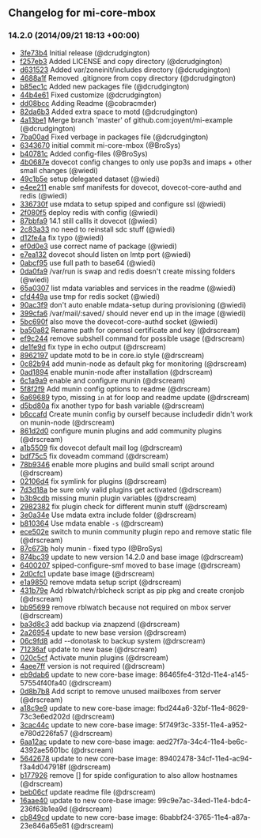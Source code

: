 ## Changelog for mi-core-mbox

### 14.2.0 (2014/09/21 18:13 +00:00)

- [3fe73b4](https://github.com/skylime/mi-core-mbox/commit/3fe73b4e91d6b85f38c4f1b40893d731f2156ac0) Initial release (@dcrudgington)
- [f257eb3](https://github.com/skylime/mi-core-mbox/commit/f257eb37c85ba5064d7780b282408e950d3cd34d) Added LICENSE and copy directory (@dcrudgington)
- [d631523](https://github.com/skylime/mi-core-mbox/commit/d6315237ff15b5d07a9dd1cc1dc3e0e55fe84414) Added var/zoneinit/includes directory (@dcrudgington)
- [4688a1f](https://github.com/skylime/mi-core-mbox/commit/4688a1f405b65ff625a1506562a3544e1f8187f3) Removed .gitignore from copy directory (@dcrudgington)
- [b85ec1c](https://github.com/skylime/mi-core-mbox/commit/b85ec1c9ec55582f177782360cb1d350ef8dc1f5) Added new packages file (@dcrudgington)
- [44b4e61](https://github.com/skylime/mi-core-mbox/commit/44b4e61fbcb51ff98307525da592818a2e8dd335) Fixed customize (@dcrudgington)
- [dd08bcc](https://github.com/skylime/mi-core-mbox/commit/dd08bcca66779dfb8fd4c705c78de953a6b054f4) Adding Readme (@cobracmder)
- [82da6b3](https://github.com/skylime/mi-core-mbox/commit/82da6b3bcdc401835ca9fa9c5d93b4053d9093b9) Added extra space to motd (@dcrudgington)
- [4a13be1](https://github.com/skylime/mi-core-mbox/commit/4a13be16f18d7d5d430027229dae509421693807) Merge branch 'master' of github.com:joyent/mi-example (@dcrudgington)
- [7ba00ad](https://github.com/skylime/mi-core-mbox/commit/7ba00ad09715c7e8f551cbe5caa95fb025115324) Fixed verbage in packages file (@dcrudgington)
- [6343670](https://github.com/skylime/mi-core-mbox/commit/6343670f84d2ff4978a5e5ef4af13845082753f5) initial commit mi-core-mbox (@BroSys)
- [b40781c](https://github.com/skylime/mi-core-mbox/commit/b40781cbddbce832b4e916674575728dc73a2557) Added config-files (@BroSys)
- [4b0687e](https://github.com/skylime/mi-core-mbox/commit/4b0687e80653897e72aa3904a259cb2a4b78b41c) dovecot config changes to only use pop3s and imaps + other small changes (@wiedi)
- [49c1b5e](https://github.com/skylime/mi-core-mbox/commit/49c1b5ecfa8c773889f48d768a7d24774c6ad740) setup delegated dataset (@wiedi)
- [e4ee211](https://github.com/skylime/mi-core-mbox/commit/e4ee211bd175906909c33d3d534fe54710ef8c7b) enable smf manifests for dovecot, dovecot-core-authd and redis (@wiedi)
- [336730f](https://github.com/skylime/mi-core-mbox/commit/336730f40a862ff77364a3bbea06f9d52528a996) use mdata to setup spiped and configure ssl (@wiedi)
- [2f080f5](https://github.com/skylime/mi-core-mbox/commit/2f080f58074b4c8fed99ec1b830046b5ee5f1e61) deploy redis with config (@wiedi)
- [87bbfa9](https://github.com/skylime/mi-core-mbox/commit/87bbfa939eeeb0c744297c68ef5ba94fb7286a4a) 14.1 still callls it dovecot (@wiedi)
- [2c83a33](https://github.com/skylime/mi-core-mbox/commit/2c83a338a946691bb8eb027aebb89a6696a9ed99) no need to reinstall sdc stuff (@wiedi)
- [d12fe4a](https://github.com/skylime/mi-core-mbox/commit/d12fe4a10cbd64794bacdf49801c0bd1abbd4a53) fix typo (@wiedi)
- [ef0d0e3](https://github.com/skylime/mi-core-mbox/commit/ef0d0e3d69229aeb746fb14120da8c0b1dfb134d) use correct name of package (@wiedi)
- [e7ea132](https://github.com/skylime/mi-core-mbox/commit/e7ea132e07c7b01318f2b57b4bed804853583c13) dovecot should listen on lmtp port (@wiedi)
- [0abcf95](https://github.com/skylime/mi-core-mbox/commit/0abcf95729e7fd2fe615a1f9400af0f4ecac329d) use full path to base64 (@wiedi)
- [0da0fa9](https://github.com/skylime/mi-core-mbox/commit/0da0fa967bf348640e6d92f4f8f35d3d22f80ac1) /var/run is swap and redis doesn't create missing folders (@wiedi)
- [65a0307](https://github.com/skylime/mi-core-mbox/commit/65a030717aaabc4e7ad7c815fe0fa3b9518c270f) list mdata variables and services in the readme (@wiedi)
- [cfd449a](https://github.com/skylime/mi-core-mbox/commit/cfd449ae53cae2370d1ae1c0f2aae964a08660df) use tmp for redis socket (@wiedi)
- [90ac3f9](https://github.com/skylime/mi-core-mbox/commit/90ac3f92e6d2164137779c8c96524be19a5e2f07) don't auto enable mdata-setup during provisioning (@wiedi)
- [399cfa6](https://github.com/skylime/mi-core-mbox/commit/399cfa62d2407bb7e232c33afeb9d9c4195d014f) /var/mail/:saved/ should never end up in the image (@wiedi)
- [5bc690f](https://github.com/skylime/mi-core-mbox/commit/5bc690f259ac2522961351200576a278380cddaf) also move the dovecot-core-authd socket (@wiedi)
- [ba50a82](https://github.com/skylime/mi-core-mbox/commit/ba50a8212a146f3fa739e7ad2e7f3ac2b21607f2) Rename path for openssl certificate and key (@drscream)
- [ef9c244](https://github.com/skylime/mi-core-mbox/commit/ef9c244cbefe955ede0d530fc0c525389842a039) remove subshell command for possible usage (@drscream)
- [de1fe9d](https://github.com/skylime/mi-core-mbox/commit/de1fe9d07788aa6a29f673d0c54f9c2c5f1907fa) fix type in echo output (@drscream)
- [8962197](https://github.com/skylime/mi-core-mbox/commit/8962197f1e2526dc701fc89ad546b2110de74152) update motd to be in core.io style (@drscream)
- [0c82b94](https://github.com/skylime/mi-core-mbox/commit/0c82b9434b97259e7b3a17a26a6bb26483437786) add munin-node as default pkg for monitoring (@drscream)
- [0ad1894](https://github.com/skylime/mi-core-mbox/commit/0ad18942c5384ea82a62b0e681e3258187c3a0a4) enable munin-node after installation (@drscream)
- [6c1a9a9](https://github.com/skylime/mi-core-mbox/commit/6c1a9a92cd49389b18f84b6f525c02303291d465) enable and configure munin (@drscream)
- [5f8f2f9](https://github.com/skylime/mi-core-mbox/commit/5f8f2f9e94825599ddb8caacd062b6da7ca0820c) Add munin config options to readme (@drscream)
- [6a69689](https://github.com/skylime/mi-core-mbox/commit/6a69689a6c969f6c234530b0a2ebf0df34e2ec30) typo, missing `in` at for loop and readme update (@drscream)
- [d5bd80a](https://github.com/skylime/mi-core-mbox/commit/d5bd80a32ccef76b7df5c06e748d66af17de8753) fix another typo for bash variable (@drscream)
- [b6ccafd](https://github.com/skylime/mi-core-mbox/commit/b6ccafd67cd521f423c63382b9667e627bb7291c) Create munin config by ourself because includedir didn't work on munin-node (@drscream)
- [861d2d0](https://github.com/skylime/mi-core-mbox/commit/861d2d0ffaf5b5e76dbb0c854d38ceae9061ab4a) configure munin plugins and add community plugins (@drscream)
- [a1b5509](https://github.com/skylime/mi-core-mbox/commit/a1b550980e6ac073c7d32476bb332bf50ef6fd8b) fix dovecot default mail log (@drscream)
- [bdf75c5](https://github.com/skylime/mi-core-mbox/commit/bdf75c56f308c480e7f150e00b9c15388ff80ba0) fix doveadm command (@drscream)
- [78b9346](https://github.com/skylime/mi-core-mbox/commit/78b93466385dc0884feef74d1ce640af51397bc1) enable more plugins and build small script around (@drscream)
- [02106d4](https://github.com/skylime/mi-core-mbox/commit/02106d4bb7cb932a54a7a6100a0e84782f97eac1) fix symlink for plugins (@drscream)
- [7d3d18a](https://github.com/skylime/mi-core-mbox/commit/7d3d18ae313d8dd07990865748f09ac899da9e1b) be sure only valid plugins get activated (@drscream)
- [b3b9cdb](https://github.com/skylime/mi-core-mbox/commit/b3b9cdb31b73a3daac4b9715bedccd98acb1814a) missing munin plugin variables (@drscream)
- [2982382](https://github.com/skylime/mi-core-mbox/commit/2982382746fda593b950dadf42ea097a5822469c) fix plugin check for different munin stuff (@drscream)
- [3e0a34e](https://github.com/skylime/mi-core-mbox/commit/3e0a34ef9654e3f0a1c157bc8c1d7ed75e26c913) Use mdata extra include folder (@drscream)
- [b810364](https://github.com/skylime/mi-core-mbox/commit/b810364dec1eed6b35eaf5f04830c80273123359) Use mdata enable `-s` (@drscream)
- [ece502e](https://github.com/skylime/mi-core-mbox/commit/ece502e4ca8fd1ea21e9a13368c2945ecc13c524) switch to munin community plugin repo and remove static file (@drscream)
- [87c673b](https://github.com/skylime/mi-core-mbox/commit/87c673b0ab8a40b4c7ec7043e0ff0d58f36cc1e6) holy munin - fixed typo (@BroSys)
- [874bc39](https://github.com/skylime/mi-core-mbox/commit/874bc39b40d0f2a1c07afac70d6a389f1a76b803) update to new version 14.2.0 and base image (@drscream)
- [6400207](https://github.com/skylime/mi-core-mbox/commit/6400207ef92693b0a2634b614c0d30a374b0316b) spiped-configure-smf moved to base image (@drscream)
- [2d0cfc1](https://github.com/skylime/mi-core-mbox/commit/2d0cfc1cd9fe89bc402a78ff010759d00d06de61) update base image (@drscream)
- [e1a9850](https://github.com/skylime/mi-core-mbox/commit/e1a985099428cc163111b89fb57e384871babcfd) remove mdata setup script (@drscream)
- [431b79e](https://github.com/skylime/mi-core-mbox/commit/431b79ebf91bb45f5d72995180b94c8c8c2da270) Add rblwatch/rblcheck script as pip pkg and create cronjob (@drscream)
- [bb95699](https://github.com/skylime/mi-core-mbox/commit/bb9569991604b8be61205e15322429441611d2f3) remove rblwatch because not required on mbox server (@drscream)
- [ba3d8c3](https://github.com/skylime/mi-core-mbox/commit/ba3d8c35097b153f2e57addd1538b11458a40682) add backup via znapzend (@drscream)
- [2a26954](https://github.com/skylime/mi-core-mbox/commit/2a2695436835329afadb3a9143650b4e31f79ced) update to new base version (@drscream)
- [06c9fd8](https://github.com/skylime/mi-core-mbox/commit/06c9fd8322d54387a28bdcc5f080bcf71cf811dd) add --donotask to backup system (@drscream)
- [71236af](https://github.com/skylime/mi-core-mbox/commit/71236af85636d032f92e497c4154752607c0ac96) update to new base (@drscream)
- [020c5cf](https://github.com/skylime/mi-core-mbox/commit/020c5cfc9d702b6ea4c7167cd6fcae88e130d2e9) Activate munin plugins (@drscream)
- [4aee7ff](https://github.com/skylime/mi-core-mbox/commit/4aee7ffa3f240984d23ecbdbd99dbb45f99fccc4) version is not required (@drscream)
- [eb9dab6](https://github.com/skylime/mi-core-mbox/commit/eb9dab65fc140e70e78d2092ac55ff03bb427f31) update to new core-base image: 86465fe4-312d-11e4-a145-57554f40fa40 (@drscream)
- [0d8b7b8](https://github.com/skylime/mi-core-mbox/commit/0d8b7b8844bb865e802683f986b832af1bfdf5a9) Add script to remove unused mailboxes from server (@drscream)
- [a18c9e9](https://github.com/skylime/mi-core-mbox/commit/a18c9e9c18887d81732022cd7e04df4e69574c66) update to new core-base image: fbd244a6-32bf-11e4-8629-73c3e6ed202d (@drscream)
- [3cac44c](https://github.com/skylime/mi-core-mbox/commit/3cac44cd7de51b4964f6058a8d84dae57c023152) update to new core-base image: 5f749f3c-335f-11e4-a952-e780d226fa57 (@drscream)
- [6aa12ac](https://github.com/skylime/mi-core-mbox/commit/6aa12ac42b984005718a3aeee1487bc266548f84) update to new core-base image: aed27f7a-34c4-11e4-be6c-4392ae5601bc (@drscream)
- [5642678](https://github.com/skylime/mi-core-mbox/commit/56426784b89afe0167af43f00ca4e6d0b5796ca0) update to new core-base image: 89402478-34cf-11e4-ac94-f3a4d047918f (@drscream)
- [b177926](https://github.com/skylime/mi-core-mbox/commit/b1779269cbd75de6b93aac76c3f38e52bda364a8) remove [] for spide configuration to also allow hostnames (@drscream)
- [beb06cf](https://github.com/skylime/mi-core-mbox/commit/beb06cf8e7ac671e3ddd95676579bd5e51ab3511) update readme file (@drscream)
- [16aae40](https://github.com/skylime/mi-core-mbox/commit/16aae40b337ebf981fdf59303f0168bc05d06c12) update to new core-base image: 99c9e7ac-34ed-11e4-bdc4-236f63b1ea9d (@drscream)
- [cb849cd](https://github.com/skylime/mi-core-mbox/commit/cb849cdb8e26b5051a3b37aa393a74175e613ae0) update to new core-base image: 6babbf24-3765-11e4-a87a-23e846a65e81 (@drscream)
